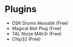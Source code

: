# Plugins
* DSK Drums Akoustik (Free)
* Magical 8bit Plug (Free)
* TAL Noize M4k3r (Free)
* Chip32 (Free)
